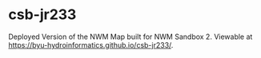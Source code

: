 # csb-jr233
Deployed Version of the NWM Map built for NWM Sandbox 2. Viewable at https://byu-hydroinformatics.github.io/csb-jr233/.
